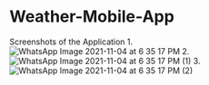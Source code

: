 # Weather-Mobile-App
Screenshots of the Application
1.
![WhatsApp Image 2021-11-04 at 6 35 17 PM](https://user-images.githubusercontent.com/54699197/140318583-90f67cd2-c354-437f-b044-780b4c5028c9.jpeg)
2.
![WhatsApp Image 2021-11-04 at 6 35 17 PM (1)](https://user-images.githubusercontent.com/54699197/140318660-3ca65d73-b7c6-4509-88ac-bd73802fcb8b.jpeg)
3.
![WhatsApp Image 2021-11-04 at 6 35 17 PM (2)](https://user-images.githubusercontent.com/54699197/140318692-ec52b9ab-0e17-4042-b3d8-e7f3076b65be.jpeg)
